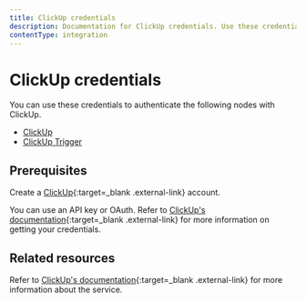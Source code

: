 ```yaml
---
title: ClickUp credentials
description: Documentation for ClickUp credentials. Use these credentials to authenticate ClickUp in n8n, a workflow automation platform.
contentType: integration
---
```


# ClickUp credentials

You can use these credentials to authenticate the following nodes with ClickUp.

- [ClickUp](/integrations/builtin/app-nodes/n8n-nodes-base.clickup/)
- [ClickUp Trigger](/integrations/builtin/trigger-nodes/n8n-nodes-base.clickuptrigger/)

## Prerequisites

Create a [ClickUp](https://www.clickup.com/){:target=_blank .external-link} account.

You can use an API key or OAuth. Refer to [ClickUp's documentation](https://clickup.com/api/developer-portal/authentication/){:target=_blank .external-link} for more information on getting your credentials.

## Related resources

Refer to [ClickUp's documentation](https://clickup.com/api/){:target=_blank .external-link} for more information about the service.
